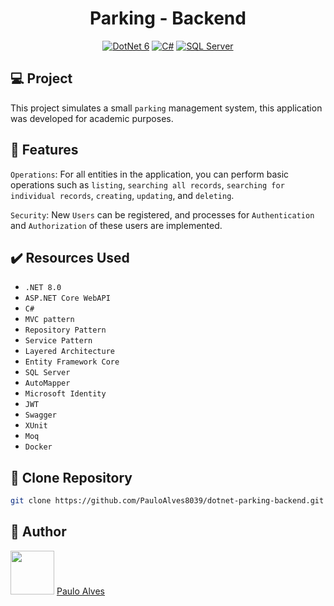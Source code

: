 <h1 align="center">Parking - Backend</h1>

<p align="center">
  <a href="https://learn.microsoft.com/pt-br/dotnet/"><img alt="DotNet 6" src="https://img.shields.io/badge/.NET-5C2D91?logo=.net&logoColor=white&style=for-the-badge" /></a>
  <a href="https://learn.microsoft.com/pt-br/dotnet/csharp/programming-guide/"><img alt="C#" src="https://img.shields.io/badge/C%23-239120?logo=c-sharp&logoColor=white&style=for-the-badge" /></a>
  <a href="https://www.microsoft.com/pt-br/sql-server/sql-server-downloads"><img alt="SQL Server" src="https://img.shields.io/badge/Microsoft%20SQL%20Server-CC2927?style=for-the-badge&logo=microsoft%20sql%20server&logoColor=white" /></a>
</p>

## :computer: Project

This project simulates a small `parking` management system, this application was developed for academic purposes.

## :hammer: Features

`Operations`: For all entities in the application, you can perform basic operations such as `listing`, `searching all records`, `searching for individual records`, `creating`, `updating`, and `deleting`.

`Security`: New `Users` can be registered, and processes for `Authentication` and `Authorization` of these users are implemented.

## ✔️ Resources Used

- `.NET 8.0`
- `ASP.NET Core WebAPI`
- `C#`
- `MVC pattern`
- `Repository Pattern`
- `Service Pattern`
- `Layered Architecture`
- `Entity Framework Core`
- `SQL Server`
- `AutoMapper`
- `Microsoft Identity`
- `JWT`
- `Swagger`
- `XUnit`
- `Moq`
- `Docker`

## :floppy_disk: Clone Repository

```bash
git clone https://github.com/PauloAlves8039/dotnet-parking-backend.git
```

## :boy: Author

<a href="https://github.com/PauloAlves8039"><img src="https://avatars.githubusercontent.com/u/57012714?v=4" width=70></a>
[Paulo Alves](https://github.com/PauloAlves8039)
